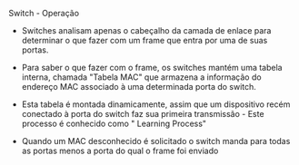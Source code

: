 Switch - Operação

- Switches analisam apenas o cabeçalho da camada de enlace para determinar o que fazer com um frame que entra por uma de suas portas.

- Para saber o que fazer com o frame, os switches mantém uma tabela interna, chamada "Tabela MAC" que armazena a informação do endereço MAC associado à uma determinada porta do switch.

- Esta tabela é montada dinamicamente, assim que um dispositivo recém conectado à porta do switch faz sua primeira transmissão - Este processo é conhecido como " Learning Process"

- Quando um MAC desconhecido é solicitado o switch manda para todas as portas menos a porta do qual o frame foi enviado